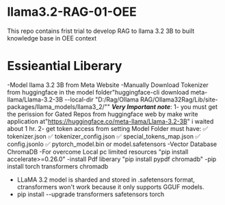 # llama3.2-RAG-01-OEE
This repo contains frist trial to develop RAG to llama 3.2 3B to built knowledge base in OEE context
# Essieantial Liberary
-Model llama 3.2 3B from Meta Website
-Manually Download Tokenizer from huggingface in the model folder"huggingface-cli download meta-llama/Llama-3.2-3B --local-dir "D:/Rag/Ollama RAG/Ollama32Rag/Lib/site-packages/llama_models/llama3_2/""
***Very Important note***:
   1- you must get the perission for Gated Repos from huggingface web by make write application at"https://huggingface.co/meta-llama/Llama-3.2-3B"
     i waited about 1 hr.
   2- get token access from setting
Model Folder must have:
✅ tokenizer.json
✅ tokenizer_config.json
✅ special_tokens_map.json
✅ config.jsonlo
✅ pytorch_model.bin or model.safetensors
-Vector Database ChromaDB
-For overcome Local pc limited resources "pip install accelerate>=0.26.0"
-install Pdf liberary "pip install pypdf chromadb"
-pip install torch transformers chromadb
- LLaMA 3.2 model is sharded and stored in .safetensors format, ctransformers won't work because it only supports GGUF models.
-  pip install --upgrade transformers safetensors torch


     
      

